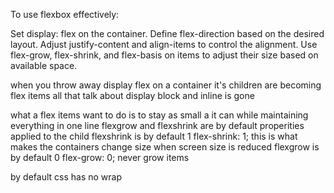 To use flexbox effectively:

Set display: flex on the container.
Define flex-direction based on the desired layout.
Adjust justify-content and align-items to control the alignment.
Use flex-grow, flex-shrink, and flex-basis on items to adjust their size based on available space.

when you throw away display flex on a container it's children are becoming flex items all that talk about display block and inline is gone

what a flex items want to do is to stay as small a it can while maintaining everything in one line
flexgrow and flexshrink are by default properities applied to the child
    flexshrink is by default 1 flex-shrink: 1; this is what makes the containers change size when screen size is reduced
    flexgrow is by default 0 flex-grow: 0; never grow items

by default css has no wrap